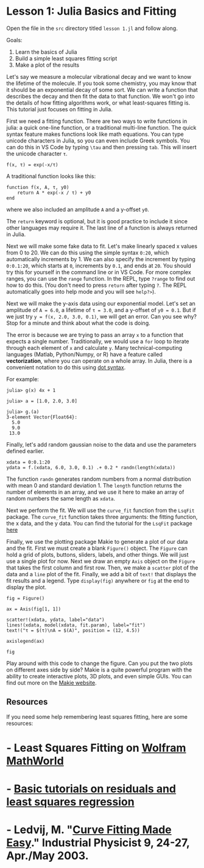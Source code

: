 # Lesson 1: Julia Basics and Fitting

Open the file in the `src` directory titled `lesson 1.jl` and follow along.

Goals:
1. Learn the basics of Julia
2. Build a simple least squares fitting script
3. Make a plot of the results

Let's say we measure a molecular vibrational decay and we want to
know the lifetime of the molecule. If you took some chemistry, 
you may know that it should be an exponential decay of some sort.
We can write a function that describes the decay and then fit
the data to that function. We won't go into the details of how
fitting algorithms work, or what least-squares fitting is. This
tutorial just focuses on fitting in Julia.

First we need a fitting function. There are two ways to write
functions in julia: a quick one-line function, or a 
traditional multi-line function. The quick syntax feature
makes functions look like math equations. You can type unicode
characters in Julia, so you can even include Greek symbols. 
You can do this in VS Code by typing `\tau` and then pressing
`tab`. This will insert the unicode character `τ`.

```
f(x, τ) = exp(-x/τ)
``` 

A traditional function looks like this:

```
function f(x, A, τ, y0)
    return A * exp(-x / τ) + y0
end
```
where we also included an amplitude `A` and a y-offset `y0`.

The `return` keyword is optional, but it is good practice to
include it since other languages may require it.
The last line of a function is always returned in Julia.

Next we will make some fake data to fit. Let's make 
linearly spaced x values from 0 to 20. We can do this using
the simple syntax `0:20`, which automatically increments
by 1. We can also specify the increment by typing `0:0.1:20`,
which starts at `0`, increments by `0.1`, and ends at `20`.
You should try this for yourself in the command line or
in VS Code. For more complex ranges, you can use the `range`
function. In the REPL, type `?range` to find out how to do this.
(You don't need to press `return` after typing `?`. The
REPL automatically goes into help mode and you will see `help?>`).

Next we will make the y-axis data using our exponential model.
Let's set an amplitude of `A = 6.0`, a lifetime of `τ = 3.0`, and
a y-offset of `y0 = 0.1`. But if we just try
`y = f(x, 2.0, 3.0, 0.1)`, we will get an error.
Can you see why? Stop for a minute and think about what the code is doing.


The error is because we are trying to pass an array `x` to a function
that expects a single number. Traditionally, we would use a `for` loop
to iterate through each element of `x` and calculate `y`.
Many technical-computing languages (Matlab, Python/Numpy, or R) have a feature called
**vectorization**, where you can operate on a whole array.
In Julia, there is a convenient notation to do this using [dot syntax](https://docs.julialang.org/en/v1/manual/functions/#man-vectorized).

For example:
```
julia> g(x) 4x + 1

julia> a = [1.0, 2.0, 3.0]

julia> g.(a)
3-element Vector{Float64}:
  5.0
  9.0
 13.0
 ```

Finally, let's add random gaussian noise to the data and
use the parameters defined earlier.

```
xdata = 0:0.1:20
ydata = f.(xdata, 6.0, 3.0, 0.1) .+ 0.2 * randn(length(xdata))
```

The function `randn` generates random numbers from a normal
distribution with mean 0 and standard deviation 1. The `length`
function returns the number of elements in an array, and we
use it here to make an array of random numbers the same length
as `xdata`.

Next we perform the fit. We will use the `curve_fit` function
from the `LsqFit` package. The `curve_fit` function takes
three arguments: the fitting function, the x data, and the y data.
You can find the tutorial for the `LsqFit` package [here](https://github.com/JuliaNLSolvers/LsqFit.jl)

Finally, we use the plotting package Makie to generate
a plot of our data and the fit. First we must create a blank `Figure()` object.
The `Figure` can hold a grid of plots, buttons, sliders, labels,
and other things. We will just use a single plot for now.
Next we draw an empty `Axis` object on the `Figure` that takes the
first column and first row. Then, we make a `scatter` plot
of the data and a `line` plot of the fit. Finally, we add
a bit of `text!` that displays the fit results and a legend.
Type `display(fig)` anywhere or `fig` at the end to display the plot.

```
fig = Figure()

ax = Axis(fig[1, 1])

scatter!(xdata, ydata, label="data")
lines!(xdata, model(xdata, fit.param), label="fit")
text!("τ = $(τ)\nA = $(A)", position = (12, 4.5))

axislegend(ax)

fig
```

Play around with this code to change the figure.
Can you put the two plots on different axes side by side?
Makie is a quite powerful program with the ability to create
interactive plots, 3D plots, and even simple GUIs.
You can find out more on the [Makie website](https://docs.makie.org).


## Resources

If you need some help remembering least squares fitting, here are some resources:

# - Least Squares Fitting on [Wolfram MathWorld](https://mathworld.wolfram.com/LeastSquaresFitting.html)
# - [Basic tutorials on residuals and least squares regression](https://www.khanacademy.org/math/ap-statistics/bivariate-data-ap/xfb5d8e68:residuals/v/regression-residual-intro)
# - Ledvij, M. "[Curve Fitting Made Easy](http://physik.uibk.ac.at/hephy/muon/origin_curve_fitting_primer.pdf)." Industrial Physicist 9, 24-27, Apr./May 2003.
